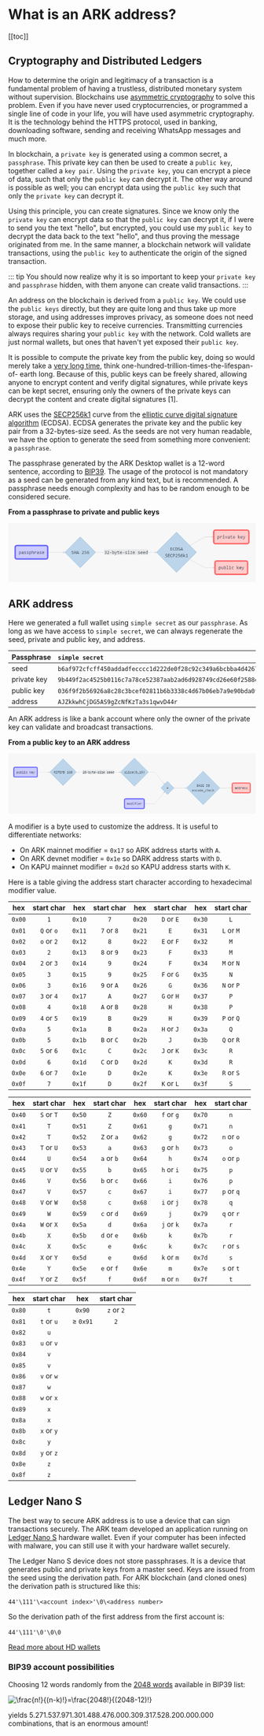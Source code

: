 # What is an ARK address?

[[toc]]

## Cryptography and Distributed Ledgers

How to determine the origin and legitimacy of a transaction is a fundamental problem of having a trustless, distributed monetary system without supervision. Blockchains use [asymmetric cryptography](https://en.wikipedia.org/wiki/Public-key_cryptography) to solve this problem. Even if you have never used cryptocurrencies, or programmed a single line of code in your life, you will have used asymmetric cryptography. It is the technology behind the HTTPS protocol, used in banking, downloading software, sending and receiving WhatsApp messages and much more.

In blockchain, a `private key` is generated using a common secret, a `passphrase`. This private key can then be used to create a `public key`, together called a `key pair`. Using the `private key`, you can encrypt a piece of data, such that only the `public key` can decrypt it. The other way around is possible as well; you can encrypt data using the `public key` such that only the `private key` can decrypt it.

Using this principle, you can create signatures. Since we know only the `private key` can encrypt data so that the `public key` can decrypt it, if I were to send you the text "hello", but encrypted, you could use my `public key` to decrypt the data back to the text "hello", and thus proving the message originated from me. In the same manner, a blockchain network will validate transactions, using the `public key` to authenticate the origin of the signed transaction.

::: tip
You should now realize why it is so important to keep your `private key` and `passphrase` hidden, with them anyone can create valid transactions.
:::

An address on the blockchain is derived from a `public key`. We could use the `public keys` directly, but they are quite long and thus take up more storage, and using addresses improves privacy, as someone does not need to expose their public key to receive currencies. Transmitting currencies always requires sharing your `public key` with the network. Cold wallets are just normal wallets, but ones that haven't yet exposed their `public key`.

It is possible to compute the private key from the public key, doing so would merely take a [very long time](https://en.wikipedia.org/wiki/Computational_hardness_assumption), think one-hundred-trillion-times-the-lifespan-of- earth long. Because of this, public keys can be freely shared, allowing anyone to encrypt content and verify digital signatures, while private keys can be kept secret, ensuring only the owners of the private keys can decrypt the content and create digital signatures [1].

ARK uses the [SECP256k1](https://en.bitcoin.it/wiki/Secp256k1) curve from the [elliptic curve digital signature algorithm](https://en.wikipedia.org/wiki/Elliptic_Curve_Digital_Signature_Algorithm) (ECDSA). ECDSA generates the private key and the public key pair from a 32-bytes-size seed. As the seeds are not very human readable, we have the option to generate the seed from something more convenient: a `passphrase`.

The passphrase generated by the ARK Desktop wallet is a 12-word sentence, according to [BIP39](https://github.com/bitcoin/bips/blob/master/bip-0039.mediawiki). The usage of the protocol is not mandatory as a seed can be generated from any kind text, but is recommended. A passphrase needs enough complexity and has to be random enough to be considered secure.

**From a passphrase to private and public keys**

![Diagram 001](./assets/what-is-an-ark-address/arkDiagram04-001.png)

## ARK address

Here we generated a full wallet using `simple secret` as our `passphrase`. As long as we have access to `simple secret`, we can always regenerate the seed, private and public key, and address.

| Passphrase  | `simple secret`                                                      |
| :---------- | :------------------------------------------------------------------- |
| seed        | `b6af972cfcff450addadfecccc1d222de0f28c92c349a6bcbba4d4267dd3199c`   |
| private key | `9b449f2ac4525b0116c7a78ce52387aab2ad6d928749cd26e60f2588efc5c01d`   |
| public key  | `036f9f2b56926a8c28c3bcef02811b6b3338c4d67b06eb7a9e90bda0fb3eacedee` |
| address     | `AJZkkwhCjDG5AS9gZcNfKzTa3s1qwvD44r`                                 |

An ARK address is like a bank account where only the owner of the private key can validate and broadcast transactions.

**From a public key to an ARK address**

![Diagram 002](./assets/what-is-an-ark-address/arkDiagram04-002.png)

A modifier is a byte used to customize the address. It is useful to differentiate networks:

- On ARK mainnet modifier = `0x17` so ARK address starts with `A`.
- On ARK devnet modifier = `0x1e` so DARK address starts with `D`.
- On KAPU mainnet modifier = `0x2d` so KAPU address starts with `K`.

Here is a table giving the address start character according to hexadecimal modifier value.

|  hex   | start char |  hex   | start char |  hex   | start char |  hex   | start char |
| :----: | :--------: | :----: | :--------: | :----: | :--------: | :----: | :--------: |
| `0x00` |    `1`     | `0x10` |    `7`     | `0x20` | `D` or `E` | `0x30` |    `L`     |
| `0x01` | `Q` or `o` | `0x11` | `7` or `8` | `0x21` |    `E`     | `0x31` | `L` or `M` |
| `0x02` | `o` or `2` | `0x12` |    `8`     | `0x22` | `E` or `F` | `0x32` |    `M`     |
| `0x03` |    `2`     | `0x13` | `8` or `9` | `0x23` |    `F`     | `0x33` |    `M`     |
| `0x04` | `2` or `3` | `0x14` |    `9`     | `0x24` |    `F`     | `0x34` | `M` or `N` |
| `0x05` |    `3`     | `0x15` |    `9`     | `0x25` | `F` or `G` | `0x35` |    `N`     |
| `0x06` |    `3`     | `0x16` | `9` or `A` | `0x26` |    `G`     | `0x36` | `N` or `P` |
| `0x07` | `3` or `4` | `0x17` |    `A`     | `0x27` | `G` or `H` | `0x37` |    `P`     |
| `0x08` |    `4`     | `0x18` | `A` or `B` | `0x28` |    `H`     | `0x38` |    `P`     |
| `0x09` | `4` or `5` | `0x19` |    `B`     | `0x29` |    `H`     | `0x39` | `P` or `Q` |
| `0x0a` |    `5`     | `0x1a` |    `B`     | `0x2a` | `H` or `J` | `0x3a` |    `Q`     |
| `0x0b` |    `5`     | `0x1b` | `B` or `C` | `0x2b` |    `J`     | `0x3b` | `Q` or `R` |
| `0x0c` | `5` or `6` | `0x1c` |    `C`     | `0x2c` | `J` or `K` | `0x3c` |    `R`     |
| `0x0d` |    `6`     | `0x1d` | `C` or `D` | `0x2d` |    `K`     | `0x3d` |    `R`     |
| `0x0e` | `6` or `7` | `0x1e` |    `D`     | `0x2e` |    `K`     | `0x3e` | `R` or `S` |
| `0x0f` |    `7`     | `0x1f` |    `D`     | `0x2f` | `K` or `L` | `0x3f` |    `S`     |

|  hex   | start char |  hex   | start char |  hex   | start char |  hex   | start char |
| :----: | :--------: | :----: | :--------: | :----: | :--------: | :----: | :--------: |
| `0x40` | `S` or `T` | `0x50` |    `Z`     | `0x60` | `f` or `g` | `0x70` |    `n`     |
| `0x41` |    `T`     | `0x51` |    `Z`     | `0x61` |    `g`     | `0x71` |    `n`     |
| `0x42` |    `T`     | `0x52` | `Z` or `a` | `0x62` |    `g`     | `0x72` | `n` or `o` |
| `0x43` | `T` or `U` | `0x53` |    `a`     | `0x63` | `g` or `h` | `0x73` |    `o`     |
| `0x44` |    `U`     | `0x54` | `a` or `b` | `0x64` |    `h`     | `0x74` | `o` or `p` |
| `0x45` | `U` or `V` | `0x55` |    `b`     | `0x65` | `h` or `i` | `0x75` |    `p`     |
| `0x46` |    `V`     | `0x56` | `b` or `c` | `0x66` |    `i`     | `0x76` |    `p`     |
| `0x47` |    `V`     | `0x57` |    `c`     | `0x67` |    `i`     | `0x77` | `p` or `q` |
| `0x48` | `V` or `W` | `0x58` |    `c`     | `0x68` | `i` or `j` | `0x78` |    `q`     |
| `0x49` |    `W`     | `0x59` | `c` or `d` | `0x69` |    `j`     | `0x79` | `q` or `r` |
| `0x4a` | `W` or `X` | `0x5a` |    `d`     | `0x6a` | `j` or `k` | `0x7a` |    `r`     |
| `0x4b` |    `X`     | `0x5b` | `d` or `e` | `0x6b` |    `k`     | `0x7b` |    `r`     |
| `0x4c` |    `X`     | `0x5c` |    `e`     | `0x6c` |    `k`     | `0x7c` | `r` or `s` |
| `0x4d` | `X` or `Y` | `0x5d` |    `e`     | `0x6d` | `k` or `m` | `0x7d` |    `s`     |
| `0x4e` |    `Y`     | `0x5e` | `e` or `f` | `0x6e` |    `m`     | `0x7e` | `s` or `t` |
| `0x4f` | `Y` or `Z` | `0x5f` |    `f`     | `0x6f` | `m` or `n` | `0x7f` |    `t`     |

|  hex   | start char |     hex     | start char |
| :----: | :--------: | :---------: | :--------: |
| `0x80` |    `t`     |    `0x90`   | `z` or `2` |
| `0x81` | `t` or `u` | &ge; `0x91` |    `2`     |
| `0x82` |    `u`     |
| `0x83` | `u` or `v` |
| `0x84` |    `v`     |
| `0x85` |    `v`     |
| `0x86` | `v` or `w` |
| `0x87` |    `w`     |
| `0x88` | `w` or `x` |
| `0x89` |    `x`     |
| `0x8a` |    `x`     |
| `0x8b` | `x` or `y` |
| `0x8c` |    `y`     |
| `0x8d` | `y` or `z` |
| `0x8e` |    `z`     |
| `0x8f` |    `z`     |

## Ledger Nano S

The best way to secure ARK address is to use a device that can sign transactions securely. The ARK team developed an application running on [Ledger Nano S](https://www.ledgerwallet.com/products/ledger-nano-s) hardware wallet. Even if your computer has been infected with malware, you can still use it with your hardware wallet securely.

The Ledger Nano S device does not store passphrases. It is a device that generates public and private keys from a master seed. Keys are issued from the seed using the derivation path. For ARK blockchain (and cloned ones) the derivation path is structured like this:

`44'\111'\<account index>'\0\<address number>`

So the derivation path of the first address from the first account is:

`44'\111'\0'\0\0`

[Read more about HD wallets](https://github.com/bitcoin/bips/blob/master/bip-0044.mediawiki)

### BIP39 account possibilities

Choosing 12 words randomly from the [2048 words](https://github.com/bitcoin/bips/blob/master/bip-0039/bip-0039-wordlists.md) available in BIP39 list:

![\frac{n!}{(n-k)!}=\frac{2048!}{(2048-12)!}](<https://latex.codecogs.com/svg.latex?\frac{n!}{(n-k)!}=\frac{2048!}{(2048-12)!}>)

yields 5.271.537.971.301.488.476.000.309.317.528.200.000.000 combinations, that is an enormous amount!
